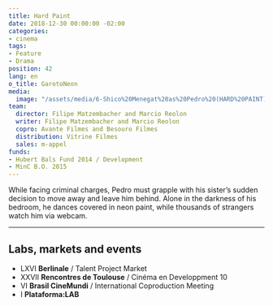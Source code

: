 ```yaml
---
title: Hard Paint
date: 2018-12-30 00:00:00 -02:00
categories:
- cinema
tags:
- Feature
- Drama
position: 42
lang: en
o_title: GarotoNeon
media:
  image: "/assets/media/6-Shico%20Menegat%20as%20Pedro%20(HARD%20PAINT).tif"
team:
  director: Filipe Matzembacher and Marcio Reolon
  writer: Filipe Matzembacher and Marcio Reolon
  copro: Avante Filmes and Besouro Filmes
  distribution: Vitrine Filmes
  sales: m-appel
funds:
- Hubert Bals Fund 2014 / Development
- MinC B.O. 2015
---
```


While facing criminal charges, Pedro must grapple with his sister’s sudden decision to move away and leave him behind. Alone in the darkness of his bedroom, he dances covered in neon paint, while thousands of strangers watch him via webcam.

---

## Labs, markets and events
* LXVI **Berlinale** / Talent Project Market
* XXVII **Rencontres de Toulouse** / Cinéma en Developpment 10
* VI **Brasil CineMundi** / International Coproduction Meeting
* I **Plataforma:LAB**
